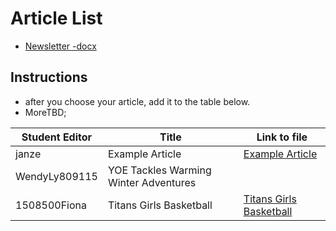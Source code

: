 # Article List
- [Newsletter -docx]()

## Instructions
- after you choose your article, add it to the table below.
- MoreTBD; 

Student Editor | Title | Link to file
--- | --- | ---
janze | Example Article | [Example Article](example.md)
WendyLy809115 | YOE Tackles Warming Winter Adventures|
1508500Fiona | Titans Girls Basketball | [Titans Girls Basketball](Titansgirlsbasketball.md)
